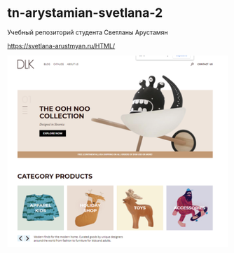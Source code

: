 # tn-arystamian-svetlana-2
Учебный репозиторий студента Светланы Арустамян

https://svetlana-arustmyan.ru/HTML/

![Иллюстрация к проекту](https://github.com/lampa-lana/tn-arystamian-svetlana-2/blob/d3a8b12ad5b11794a24f39936ad6b704029164bd/screen_dlk.png)
